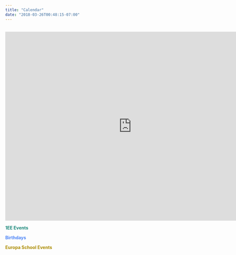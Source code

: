 ```yaml
---
title: "Calendar"
date: "2018-03-26T00:48:15-07:00"
---
```


<br/>

<iframe src="https://calendar.google.com/calendar/b/1/embed?title=Class%201EE%202017-2018%20Calendar&amp;height=600&amp;wkst=1&amp;bgcolor=%23FFFFFF&amp;src=europa.ee.2016%40gmail.com&amp;color=%231B887A&amp;src=dcif8bv8l4l7niguafbr7ruikoh9eqj1%40import.calendar.google.com&amp;color=%23AB8B00&amp;src=uuhn0nb244pv3reh1bbs6m4fps%40group.calendar.google.com&amp;color=%234f86f7&amp;ctz=Europe%2FLondon" style="border-width:0" width="800" height="600" frameborder="0" scrolling="no"></iframe>



<span style="color:#1B887A">**1EE Events**<span>

<span style="color:#4f86f7">**Birthdays**</span>

<span style="color:#AB8B00">**Europa School Events**</span>

